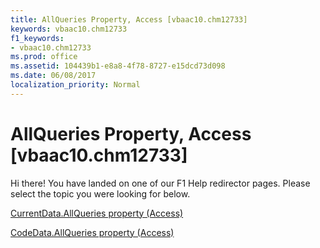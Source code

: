 ```yaml
---
title: AllQueries Property, Access [vbaac10.chm12733]
keywords: vbaac10.chm12733
f1_keywords:
- vbaac10.chm12733
ms.prod: office
ms.assetid: 104439b1-e8a8-4f78-8727-e15dcd73d098
ms.date: 06/08/2017
localization_priority: Normal
---
```



# AllQueries Property, Access [vbaac10.chm12733]

Hi there! You have landed on one of our F1 Help redirector pages. Please select the topic you were looking for below.

[CurrentData.AllQueries property (Access)](http://msdn.microsoft.com/library/2204de1a-cc58-2acc-6a72-d4430a23ae2e%28Office.15%29.aspx)

[CodeData.AllQueries property (Access)](http://msdn.microsoft.com/library/4582c885-0f92-60dc-e061-dd2d4a0c6971%28Office.15%29.aspx)


